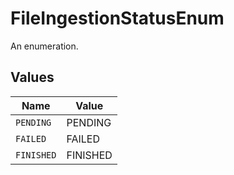 # FileIngestionStatusEnum

An enumeration.


## Values

| Name       | Value      |
| ---------- | ---------- |
| `PENDING`  | PENDING    |
| `FAILED`   | FAILED     |
| `FINISHED` | FINISHED   |